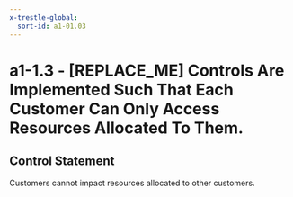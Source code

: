 ```yaml
---
x-trestle-global:
  sort-id: a1-01.03
---
```


# a1-1.3 - \[REPLACE_ME\] Controls Are Implemented Such That Each Customer Can Only Access Resources Allocated To Them.

## Control Statement

Customers cannot impact resources allocated to other customers.
